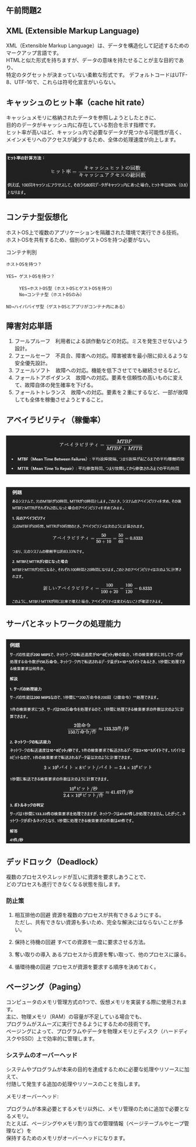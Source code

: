 ## 午前問題2

## XML (Extensible Markup Language)

XML（Extensible Markup Language）は、データを構造化して記述するためのマークアップ言語です。  
HTMLと似た形式を持ちますが、データの意味を持たせることが主な目的であり、  
特定のタグセットが決まっていない柔軟な形式です。
デフォルトコードはUTF-8、UTF-16で、これらは符号化宣言がいらない。

## キャッシュのヒット率（cache hit rate）

キャッシュメモリに格納されたデータを参照しようとしたときに、  
目的のデータがキャッシュ内に存在している割合を示す指標です。  
ヒット率が高いほど、キャッシュ内で必要なデータが見つかる可能性が高く、  
メインメモリへのアクセスが減少するため、全体の処理速度が向上します。

## ![ヒット率の計算方法.png](/応用情報/R4秋/ヒット率の計算方法.png "ヒット率の計算方法.png")

## コンテナ型仮想化

ホストOS上で複数のアプリケーションを隔離された環境で実行できる技術。  
ホストOSを共有するため、個別のゲストOSを持つ必要がない。

コンテナ判別

    ホストOSを持つ？

    YES→ ゲストOSを持つ？

         YES→ホストOS型（ホストOSとゲストOSを持つ）
         No→コンテナ型（ホストOSのみ）

    NO→ハイパバイザ型（ゲストOSとアプリがコンテナ内にある）

## 障害対応単語

1. フールプルーフ　利用者による誤作動などの対応。ミスを発生させないよう設計。
2. フェールセーフ　不具合、障害への対応。障害被害を最小限に抑えるような安全優先設計。
3. フェールソフト　故障への対応。機能を低下させてでも継続させるなど。
4. フォールトアボイダンス　故障への対応。要素を信頼性の高いものに変えて、故障自体の発生確率を下げる。
5. フォールトトレランス　故障への対応。要素を２重にするなど、一部が故障しても全体を稼働させようとすること。

## アベイラビリティ（稼働率）

## ![アベイラビリティ.png](/応用情報/R4秋/アベイラビリティ.png "アベイラビリティ.png")

## ![アベイラビリティ例題.png](/応用情報/R4秋/アベイラビリティ例題.png "アベイラビリティ例題.png")

## サーバとネットワークの処理能力

## ![サーバーの処理能力例題.png](/応用情報/R4秋/サーバーの処理能力例題.png "サーバーの処理能力例題.png")

## デッドロック（Deadlock）

複数のプロセスやスレッドが互いに資源を要求しあうことで、  
どのプロセスも進行できなくなる状態を指します。

### 防止策

1. 相互排他の回避
   資源を複数のプロセスが共有できるようにする。  
   ただし、共有できない資源も多いため、完全な解決にはならないことが多い。

2. 保持と待機の回避
   すべての資源を一度に要求させる方法。

3. 奪い取りの導入
   あるプロセスから資源を奪い取って、他のプロセスに譲る。

4. 循環待機の回避
   プロセスが資源を要求する順序を決めておく。

## ページング（Paging）

コンピュータのメモリ管理方式の1つで、仮想メモリを実装する際に使用されます。  
主に、物理メモリ（RAM）の容量が不足している場合でも、  
プログラムがスムーズに実行できるようにするための技術です。  
ページングによって、プログラムやデータを物理メモリとディスク（ハードディスクやSSD）上で効率的に管理します。

### システムのオーバーヘッド

システムやプログラムが本来の目的を達成するために必要な処理やリソースに加えて、  
付随して発生する追加の処理やリソースのことを指します。

メモリオーバーヘッド:

プログラムが本来必要とするメモリ以外に、メモリ管理のために追加で必要となるメモリ。  
たとえば、ページングやメモリ割り当ての管理情報（ページテーブルやヒープ管理など）を  
保持するためのメモリがオーバーヘッドになります。
